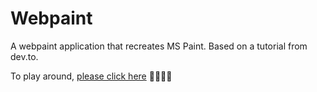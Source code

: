 # Webpaint

A webpaint application that recreates MS Paint. Based on a tutorial from dev.to. 

To play around, [please click here](https://dani8439.github.io/webpaint/) 🎨👩🏻‍🎨
